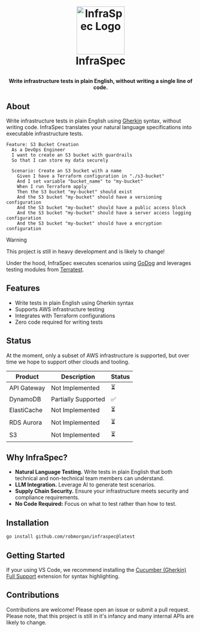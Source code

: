 <h1>
<p align="center">
  <img src="https://github.com/user-attachments/assets/6e7acd03-1f4c-456b-8bca-bc5c03984d41" alt="InfraSpec Logo" width="128">
  <br>InfraSpec
</h1>
  <p align="center">
    <strong>Write infrastructure tests in plain English, without writing a single line of code.</strong>
  </p>
</p>

## About

Write infrastructure tests in plain English using [Gherkin](https://cucumber.io/docs/gherkin/) syntax, without writing
code. InfraSpec translates your natural language specifications into executable infrastructure tests.

```gherkin
Feature: S3 Bucket Creation
  As a DevOps Engineer
  I want to create an S3 bucket with guardrails
  So that I can store my data securely

  Scenario: Create an S3 bucket with a name
    Given I have a Terraform configuration in "./s3-bucket"
    And I set variable "bucket_name" to "my-bucket"
    When I run Terraform apply
    Then the S3 bucket "my-bucket" should exist
    And the S3 bucket "my-bucket" should have a versioning configuration
    And the S3 bucket "my-bucket" should have a public access block
    And the S3 bucket "my-bucket" should have a server access logging configuration
    And the S3 bucket "my-bucket" should have a encryption configuration
```

> [!WARNING]
> This project is still in heavy development and is likely to change!

Under the hood, InfraSpec executes scenarios using [GoDog](https://github.com/cucumber/godog) and leverages testing
modules from [Terratest](https://terratest.gruntwork.io/).

## Features

- Write tests in plain English using Gherkin syntax
- Supports AWS infrastructure testing
- Integrates with Terraform configurations
- Zero code required for writing tests

## Status

At the moment, only a subset of AWS infrastructure is supported, but over time we hope to support other clouds and
tooling.

| **Product**   | **Description**     | **Status**   |
| ------------- | ------------------- | ------------ |
| API Gateway   | Not Implemented     |      ⏳     |
| DynamoDB      | Partially Supported |      ✅     |
| ElastiCache   | Not Implemented     |      ⏳     |
| RDS Aurora    | Not Implemented     |      ⏳     |
| S3            | Not Implemented     |      ⏳     |

## Why InfraSpec?

- **Natural Language Testing.** Write tests in plain English that both technical and non-technical team members can understand.
- **LLM Integration.** Leverage AI to generate test scenarios.
- **Supply Chain Security.** Ensure your infrastructure meets security and compliance requirements.
- **No Code Required:** Focus on what to test rather than how to test.

## Installation

```sh
go install github.com/robmorgan/infraspec@latest
```

## Getting Started

If your using VS Code, we recommend installing the [Cucumber (Gherkin) Full Support](https://marketplace.visualstudio.com/items?itemName=alexkrechik.cucumberautocomplete)
extension for syntax highlighting.

## Contributions

Contributions are welcome! Please open an issue or submit a pull request. Please note, that this project is still in
it's infancy and many internal APIs are likely to change.
